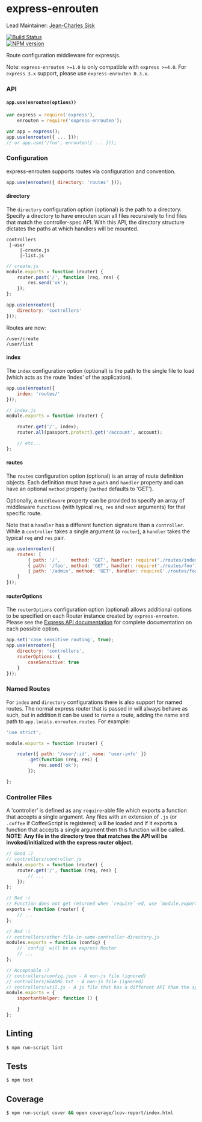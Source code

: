 express-enrouten
==================

Lead Maintainer: [Jean-Charles Sisk](https://github.com/jasisk)

[![Build Status](https://travis-ci.org/krakenjs/express-enrouten.svg?branch=master)](https://travis-ci.org/krakenjs/express-enrouten)   
[![NPM version](https://badge.fury.io/js/express-enrouten.png)](http://badge.fury.io/js/express-enrouten)  

Route configuration middleware for expressjs.

Note: `express-enrouten >=1.0` is only compatible with `express >=4.0`.
For `express 3.x` support, please use `express-enrouten 0.3.x`.


### API
#### `app.use(enrouten(options))`
```javascript
var express = require('express'),
    enrouten = require('express-enrouten');

var app = express();
app.use(enrouten({ ... }));
// or app.use('/foo', enrouten({ ... }));
```


### Configuration
express-enrouten supports routes via configuration and convention.
```javascript
app.use(enrouten({ directory: 'routes' }));
```

#### directory
The `directory` configuration option (optional) is the path to a directory.
Specify a directory to have enrouten scan all files recursively to find files
that match the controller-spec API. With this API, the directory structure
dictates the paths at which handlers will be mounted.

```text
controllers
 |-user
     |-create.js
     |-list.js
```
```javascript
// create.js
module.exports = function (router) {
    router.post('/', function (req, res) {
        res.send('ok');
    });
};
```
```javascript
app.use(enrouten({
    directory: 'controllers'
}));
```
Routes are now:
```test
/user/create
/user/list
```

#### index
The `index` configuration option (optional) is the path to the single file to
load (which acts as the route 'index' of the application).
```javascript
app.use(enrouten({
    index: 'routes/'
}));
```
```javascript
// index.js
module.exports = function (router) {

    router.get('/', index);
    router.all(passport.protect).get('/account', account);

    // etc...
};
```

#### routes
The `routes` configuration option (optional) is an array of route definition objects.
Each definition must have a `path` and `handler` property and can have an optional
`method` property (`method` defaults to 'GET').

Optionally, a `middleware` property can be provided to specify an array of middleware `functions`
(with typical `req`, `res` and `next` arguments) for that specific route.

Note that a `handler` has a different function signature than a `controller`. While a
`controller` takes a single argument (a `router`), a `handler` takes the typical
`req` and `res` pair.

```javascript
app.use(enrouten({
    routes: [
        { path: '/',    method: 'GET', handler: require('./routes/index') },
        { path: '/foo', method: 'GET', handler: require('./routes/foo') },
        { path: '/admin', method: 'GET', handler: require('./routes/foo'), middleware: [isAuthenticated] }
    ]
}));
```

#### routerOptions
The `routerOptions` configuration option (optional) allows additional options to be
specified on each Router instance created by `express-enrouten`. Please see the
[Express API documentation](http://expressjs.com/4x/api.html#router) for complete
documentation on each possible option.

```javascript
app.set('case sensitive routing', true);
app.use(enrouten({
    directory: 'controllers',
    routerOptions: {
        caseSensitive: true
    }
}));
```


### Named Routes
For `index` and `directory` configurations there is also support for named routes.
The normal express router that is passed in will always behave as such, but in addition
it can be used to name a route, adding the name and path to `app.locals.enrouten.routes`.
For example:
```javascript
'use strict';

module.exports = function (router) {

    router({ path: '/user/:id', name: 'user-info' })
        .get(function (req, res) {
            res.send('ok');
        });

};
```


### Controller Files
A 'controller' is defined as any `require`-able file which exports a function
that accepts a single argument. Any files with an extension of `.js` (or `.coffee`
if CoffeeScript is registered) will be loaded and if it exports a function that
accepts a single argument then this function will be called. **NOTE: Any file in
the directory tree that matches the API will be invoked/initialized with the
express router object.**

```javascript
// Good :)
// controllers/controller.js
module.exports = function (router) {
    router.get('/', function (req, res) {
        // ...
    });
};

// Bad :(
// Function does not get returned when `require`-ed, use `module.exports`
exports = function (router) {
    // ...
};

// Bad :(
// controllers/other-file-in-same-controller-directory.js
modules.exports = function (config) {
    // `config` will be an express Router
    // ...
};

// Acceptable :)
// controllers/config.json - A non-js file (ignored)
// controllers/README.txt - A non-js file (ignored)
// controllers/util.js - A js file that has a different API than the spec (ignored)
module.exports = {
    importantHelper: function () {

    }
};
```

## Linting
```bash
$ npm run-script lint
```

## Tests
```bash
$ npm test
```

## Coverage
```bash
$ npm run-script cover && open coverage/lcov-report/index.html
```
